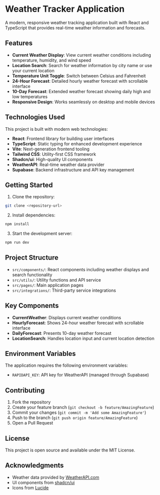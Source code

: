 # Weather Tracker Application

A modern, responsive weather tracking application built with React and TypeScript that provides real-time weather information and forecasts.

## Features

- **Current Weather Display**: View current weather conditions including temperature, humidity, and wind speed
- **Location Search**: Search for weather information by city name or use your current location
- **Temperature Unit Toggle**: Switch between Celsius and Fahrenheit
- **24-Hour Forecast**: Detailed hourly weather forecast with scrollable interface
- **10-Day Forecast**: Extended weather forecast showing daily high and low temperatures
- **Responsive Design**: Works seamlessly on desktop and mobile devices

## Technologies Used

This project is built with modern web technologies:

- **React**: Frontend library for building user interfaces
- **TypeScript**: Static typing for enhanced development experience
- **Vite**: Next-generation frontend tooling
- **Tailwind CSS**: Utility-first CSS framework
- **Shadcn/ui**: High-quality UI components
- **WeatherAPI**: Real-time weather data provider
- **Supabase**: Backend infrastructure and API key management

## Getting Started

1. Clone the repository:
```bash
git clone <repository-url>
```

2. Install dependencies:
```bash
npm install
```

3. Start the development server:
```bash
npm run dev
```

## Project Structure

- `src/components/`: React components including weather displays and search functionality
- `src/utils/`: Utility functions and API service
- `src/pages/`: Main application pages
- `src/integrations/`: Third-party service integrations

## Key Components

- **CurrentWeather**: Displays current weather conditions
- **HourlyForecast**: Shows 24-hour weather forecast with scrollable interface
- **DailyForecast**: Presents 10-day weather forecast
- **LocationSearch**: Handles location input and current location detection

## Environment Variables

The application requires the following environment variables:

- `RAPIDAPI_KEY`: API key for WeatherAPI (managed through Supabase)

## Contributing

1. Fork the repository
2. Create your feature branch (`git checkout -b feature/AmazingFeature`)
3. Commit your changes (`git commit -m 'Add some AmazingFeature'`)
4. Push to the branch (`git push origin feature/AmazingFeature`)
5. Open a Pull Request

## License

This project is open source and available under the MIT License.

## Acknowledgments

- Weather data provided by [WeatherAPI.com](https://www.weatherapi.com/)
- UI components from [shadcn/ui](https://ui.shadcn.com/)
- Icons from [Lucide](https://lucide.dev/)